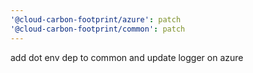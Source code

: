 ```yaml
---
'@cloud-carbon-footprint/azure': patch
'@cloud-carbon-footprint/common': patch
---
```


add dot env dep to common and update logger on azure
